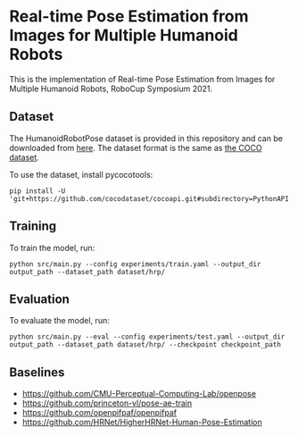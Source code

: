 # Real-time Pose Estimation from Images for Multiple Humanoid Robots
This is the implementation of Real-time Pose Estimation from Images for Multiple Humanoid Robots, RoboCup Symposium 2021. 

## Dataset
The HumanoidRobotPose dataset is provided in this repository and can be downloaded from [here](dataset/hrp.zip).
The dataset format is the same as [the COCO dataset](https://cocodataset.org/#format-data).

To use the dataset, install pycocotools:
```
pip install -U 'git+https://github.com/cocodataset/cocoapi.git#subdirectory=PythonAPI'
```

## Training
To train the model, run:
```
python src/main.py --config experiments/train.yaml --output_dir output_path --dataset_path dataset/hrp/
```


## Evaluation
To evaluate the model, run:
```
python src/main.py --eval --config experiments/test.yaml --output_dir output_path --dataset_path dataset/hrp/ --checkpoint checkpoint_path
```

## Baselines
- https://github.com/CMU-Perceptual-Computing-Lab/openpose
- https://github.com/princeton-vl/pose-ae-train
- https://github.com/openpifpaf/openpifpaf
- https://github.com/HRNet/HigherHRNet-Human-Pose-Estimation
